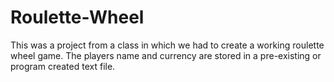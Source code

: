 # Roulette-Wheel
This was a project from a class in which we had to create a working roulette wheel game. The players name and currency are stored in a pre-existing or program created text file. 
